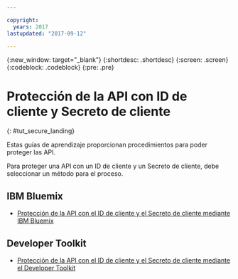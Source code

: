 ```yaml
---

copyright:
  years: 2017
lastupdated: "2017-09-12"

---
```



{:new_window: target="_blank"}
{:shortdesc: .shortdesc}
{:screen: .screen}
{:codeblock: .codeblock}
{:pre: .pre}

# Protección de la API con ID de cliente y Secreto de cliente
{: #tut_secure_landing}

Estas guías de aprendizaje proporcionan procedimientos para poder proteger las API.

Para proteger una API con un ID de cliente y un Secreto de cliente, debe seleccionar un método para el proceso.

## IBM Bluemix

- [Protección de la API con el ID de cliente y el Secreto de cliente mediante IBM Bluemix](tut_secure_id_secret_bm.html)

## Developer Toolkit

- [Protección de la API con el ID de cliente y el Secreto de cliente mediante el Developer Toolkit](tut_secure_id_secret_tk.html)












